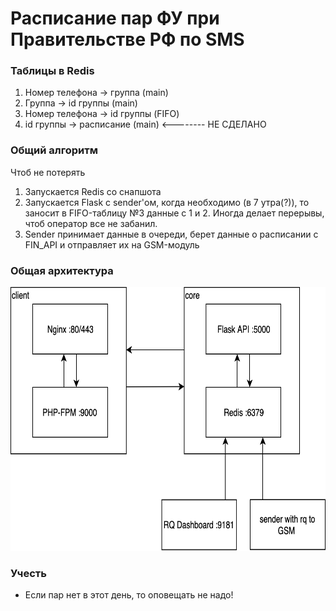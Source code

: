 # Расписание пар ФУ при Правительстве РФ по SMS

### Таблицы в Redis
1. Номер телефона -> группа (main)
2. Группа -> id группы (main) 
3. Номер телефона -> id группы (FIFO)
4. id группы -> расписание (main) <-------- НЕ СДЕЛАНО

### Общий алгоритм
Чтоб не потерять
1. Запускается Redis со снапшота
2. Запускается Flask с sender'ом, когда необходимо (в 7 утра(?)), то заносит в FIFO-таблицу №3 данные с 1 и 2. Иногда делает перерывы, чтоб оператор все не забанил.
3. Sender принимает данные в очереди, берет данные о расписании с FIN_API и отправляет их на GSM-модуль

### Общая архитектура

<img src="https://github.com/GeorgiyDemo/FAtimetable/blob/master/other/diagram.png" width="673" height="422">



### Учесть
- Если пар нет в этот день, то оповещать не надо!